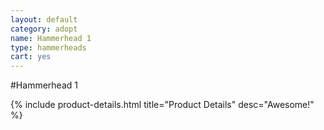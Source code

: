 ```yaml
---
layout: default
category: adopt
name: Hammerhead 1
type: hammerheads
cart: yes
---
```


#Hammerhead 1

{% include product-details.html title="Product Details" desc="Awesome!" %}
